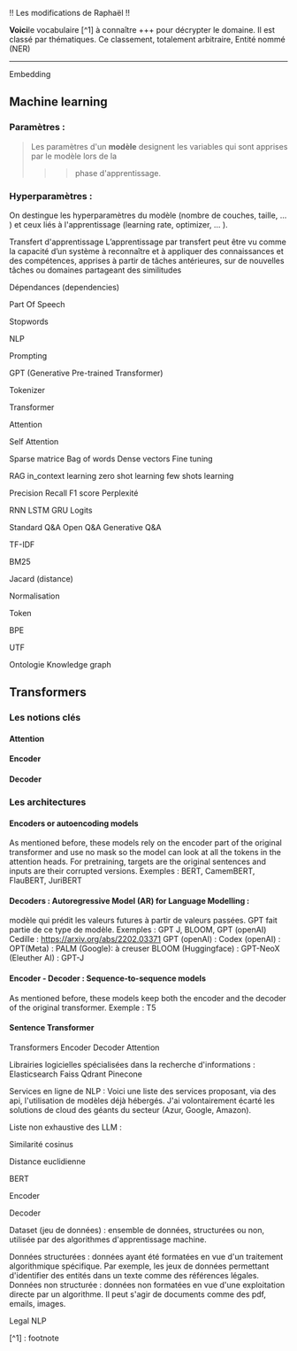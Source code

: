  !! Les modifications de Raphaël !!

**Voici**le vocabulaire [^1] à connaître +++ pour décrypter le domaine. Il est classé par thématiques. Ce classement, totalement arbitraire, 
Entité nommé (NER)

---------- 

Embedding

## Machine learning 
### Paramètres : 
> Les paramètres d'un **modèle** designent les variables qui sont apprises par le modèle lors de la
> >> phase d'apprentissage. 
### Hyperparamètres : 
On destingue les hyperparamètres du modèle (nombre de couches, taille, ... ) et ceux liés à l'apprentissage (learning rate, optimizer, ... ). 

Transfert d'apprentissage
L’apprentissage par transfert peut être vu comme la capacité d’un système à reconnaître et à appliquer des connaissances et des compétences, apprises à partir de tâches antérieures, sur de nouvelles tâches ou domaines partageant des similitudes


Dépendances (dependencies)

Part Of Speech

Stopwords 

NLP 

Prompting

GPT (Generative Pre-trained Transformer)

Tokenizer 

Transformer 

Attention

Self Attention 



Sparse matrice 
Bag of words 
Dense vectors
Fine tuning 


RAG 
in_context learning
zero shot learning
few shots learning

Precision
Recall 
F1 score
Perplexité 

RNN
LSTM
GRU
Logits

Standard Q&A
Open Q&A
Generative Q&A

TF-IDF

BM25

Jacard (distance)

Normalisation

Token

BPE

UTF

Ontologie 
Knowledge graph

## Transformers

### Les notions clés 
#### Attention 
#### Encoder
#### Decoder 



### Les architectures 

####  Encoders or autoencoding models
As mentioned before, these models rely on the encoder part of the original transformer and use no mask so the model can look at all the tokens in the attention heads. For pretraining, targets are the original sentences and inputs are their corrupted versions.
Exemples : BERT, CamemBERT, FlauBERT, JuriBERT

#### Decoders : Autoregressive Model (AR) for Language Modelling : 
modèle qui prédit les valeurs futures à partir de valeurs passées. GPT fait partie de ce type de modèle. 
Exemples : GPT J, BLOOM,  GPT (openAI)
Cedille : https://arxiv.org/abs/2202.03371 
GPT (openAI) : 
Codex (openAI) : 
OPT(Meta) : 
PALM (Google): à creuser
BLOOM (Huggingface) : 
GPT-NeoX (Eleuther AI) : 
GPT-J

#### Encoder - Decoder : Sequence-to-sequence models
As mentioned before, these models keep both the encoder and the decoder of the original transformer.
Exemple : T5

#### Sentence Transformer




Transformers
Encoder
Decoder 
Attention

Librairies logicielles spécialisées dans la recherche d'informations : 
Elasticsearch
Faiss
Qdrant
Pinecone

Services en ligne de NLP : 
Voici une liste des services proposant, via des api, l'utilisation de modèles déjà hébergés. J'ai volontairement écarté les solutions de cloud des géants du secteur (Azur, Google, Amazon). 








Liste non exhaustive des LLM : 





Similarité cosinus 

Distance euclidienne

BERT 

Encoder 

Decoder

Dataset (jeu de données) : ensemble de données, structurées ou non, utilisée par des algorithmes d'apprentissage machine. 

Données structurées : données ayant été formatées en vue d'un traitement algorithmique spécifique. Par exemple, les jeux de données permettant d'identifier des entités dans un texte comme des références légales. 
Données non structurée : données non formatées en vue d'une exploitation directe par un algorithme. Il peut s'agir de documents comme des pdf, emails, images. 

Legal NLP


[^1] : footnote


